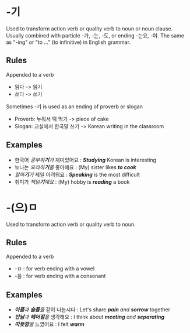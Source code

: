 # -기
Used to transform action verb or quality verb to noun or noun clause. Usually combined with particle -가, -는, -도, or ending -는요, -야. The same as "-ing" or "to ..." (to infinitive) in English grammar.

## Rules
Appended to a verb
- 읽다 -> 읽기
- 쓰다 -> 쓰기

Sometimes -기 is used as an ending of proverb or slogan
- Proverb: 누워서 떡 먹기 -> piece of cake
- Slogan: 교실에서 한국말 쓰기 -> Korean writing in the classroom

## Examples
- 한국어 _공부하**기**가_ 재미있어요 : _**Studying**_ Korean is interesting
- 누나는 _요리하**기**를_ 좋아해요 : (My) sister likes _**to cook**_
- _말하**기**가_ 제일 어려워요 : _**Speaking**_ is the most difficult
- 취미가 _책읽**기**예요_ : (My) hobby is _**reading**_ a book

# -(으)ㅁ
Used to transform action verb or quality verb to noun.

## Rules
Appended to a verb
- -ㅁ : for verb ending with a vowel
- -음 : for verb ending with a consonant

## Examples
- _**아픔**과 **슬픔**을_ 같이 나눕시다 : Let's share _**pain** and **sorrow**_ together
- _**만남**과 **헤어짐**을_ 생각해요 : I think about _**meeting** and **separating**_
- _**따뜻함**을_ 느꼈어요 : I felt _**warm**_
